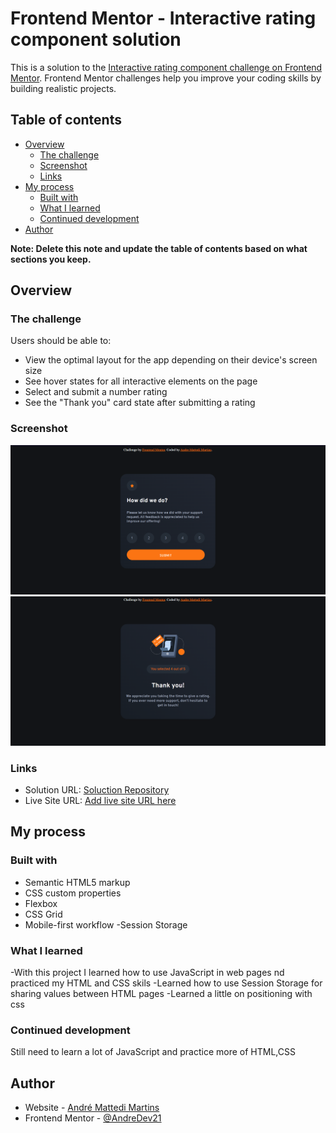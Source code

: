 # Frontend Mentor - Interactive rating component solution

This is a solution to the [Interactive rating component challenge on Frontend Mentor](https://www.frontendmentor.io/challenges/interactive-rating-component-koxpeBUmI). Frontend Mentor challenges help you improve your coding skills by building realistic projects. 

## Table of contents

- [Overview](#overview)
  - [The challenge](#the-challenge)
  - [Screenshot](#screenshot)
  - [Links](#links)
- [My process](#my-process)
  - [Built with](#built-with)
  - [What I learned](#what-i-learned)
  - [Continued development](#continued-development)
- [Author](#author)

**Note: Delete this note and update the table of contents based on what sections you keep.**

## Overview

### The challenge

Users should be able to:

- View the optimal layout for the app depending on their device's screen size
- See hover states for all interactive elements on the page
- Select and submit a number rating
- See the "Thank you" card state after submitting a rating

### Screenshot

![](./images/first-page.png)
![](./images/thank-you.png)

### Links

- Solution URL: [Soluction Repository](https://github.com/AndreDev21/interactive-rating-components)
- Live Site URL: [Add live site URL here](https://your-live-site-url.com)

## My process

### Built with

- Semantic HTML5 markup
- CSS custom properties
- Flexbox
- CSS Grid
- Mobile-first workflow
-Session Storage

### What I learned

-With this project I learned how to use JavaScript in web pages nd practiced my HTML and CSS skils
-Learned how to use Session Storage for sharing values between HTML pages
-Learned a little on positioning with css

### Continued development

Still need to learn a lot of JavaScript and practice more of HTML,CSS 

## Author

- Website - [André Mattedi Martins](https://andredev21.github.io/Portifolio/)
- Frontend Mentor - [@AndreDev21](https://www.frontendmentor.io/profile/AndreDev21)

